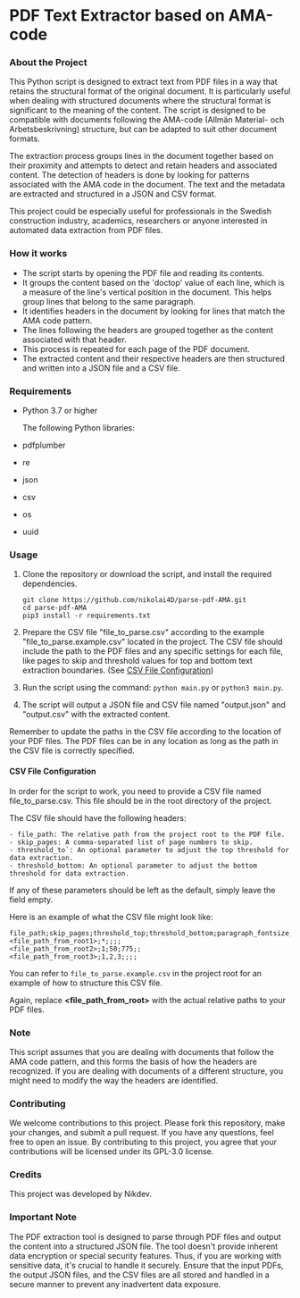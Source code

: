 # PDF Text Extractor based on AMA-code

### About the Project

This Python script is designed to extract text from PDF files in a way that retains the structural format of the original document. It is particularly useful when dealing with structured documents where the structural format is significant to the meaning of the content. The script is designed to be compatible with documents following the AMA-code (Allmän Material- och Arbetsbeskrivning) structure, but can be adapted to suit other document formats.

The extraction process groups lines in the document together based on their proximity and attempts to detect and retain headers and associated content. The detection of headers is done by looking for patterns associated with the AMA code in the document. The text and the metadata are extracted and structured in a JSON and CSV format.

This project could be especially useful for professionals in the Swedish construction industry, academics, researchers or anyone interested in automated data extraction from PDF files.

### How it works

- The script starts by opening the PDF file and reading its contents.
- It groups the content based on the 'doctop' value of each line, which is a measure of the line's vertical position in the document. This helps group lines that belong to the same paragraph.
- It identifies headers in the document by looking for lines that match the AMA code pattern.
- The lines following the headers are grouped together as the content associated with that header.
- This process is repeated for each page of the PDF document.
- The extracted content and their respective headers are then structured and written into a JSON file and a CSV file.

### Requirements

- Python 3.7 or higher

  The following Python libraries:

- pdfplumber
- re
- json
- csv
- os
- uuid

### Usage

1. Clone the repository or download the script, and install the required dependencies.

    ```
    git clone https://github.com/nikolai4D/parse-pdf-AMA.git
    cd parse-pdf-AMA
    pip3 install -r requirements.txt
    ```

2. Prepare the CSV file "file_to_parse.csv" according to the example "file_to_parse.example.csv" located in the project. The CSV file should include the path to the PDF files and any specific settings for each file, like pages to skip and threshold values for top and bottom text extraction boundaries. (See [CSV File Configuration](https://github.com/nikolai4D/parse-pdf-AMA/blob/main/README.md#csv-file-configuration))

3. Run the script using the command: `python main.py` or `python3 main.py`.

4. The script will output a JSON file and CSV file named "output.json" and "output.csv" with the extracted content.

Remember to update the paths in the CSV file according to the location of your PDF files. The PDF files can be in any location as long as the path in the CSV file is correctly specified.

#### CSV File Configuration

In order for the script to work, you need to provide a CSV file named file_to_parse.csv. This file should be in the root directory of the project.

The CSV file should have the following headers:

    - file_path: The relative path from the project root to the PDF file.
    - skip_pages: A comma-separated list of page numbers to skip.
    - threshold_to`: An optional parameter to adjust the top threshold for data extraction.
    - threshold_bottom: An optional parameter to adjust the bottom threshold for data extraction.

If any of these parameters should be left as the default, simply leave the field empty.

Here is an example of what the CSV file might look like:

```
file_path;skip_pages;threshold_top;threshold_bottom;paragraph_fontsize;line_height_same_paragraph
<file_path_from_root1>;*;;;;
<file_path_from_root2>;1;50;775;;
<file_path_from_root3>;1,2,3;;;;
```

You can refer to `file_to_parse.example.csv` in the project root for an example of how to structure this CSV file.

Again, replace **<file_path_from_root>** with the actual relative paths to your PDF files.

### Note

This script assumes that you are dealing with documents that follow the AMA code pattern, and this forms the basis of how the headers are recognized. If you are dealing with documents of a different structure, you might need to modify the way the headers are identified.

### Contributing

We welcome contributions to this project. Please fork this repository, make your changes, and submit a pull request. If you have any questions, feel free to open an issue. By contributing to this project, you agree that your contributions will be licensed under its GPL-3.0 license.

### Credits

This project was developed by Nikdev.

### Important Note

The PDF extraction tool is designed to parse through PDF files and output the content into a structured JSON file. The tool doesn't provide inherent data encryption or special security features. Thus, if you are working with sensitive data, it's crucial to handle it securely. Ensure that the input PDFs, the output JSON files, and the CSV files are all stored and handled in a secure manner to prevent any inadvertent data exposure.
